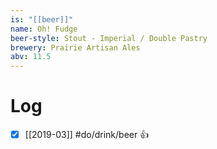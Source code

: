 ```yaml
---
is: "[[beer]]"
name: Oh! Fudge
beer-style: Stout - Imperial / Double Pastry
brewery: Prairie Artisan Ales
abv: 11.5
---
```

# Log
- [x] [[2019-03]] #do/drink/beer 👍
